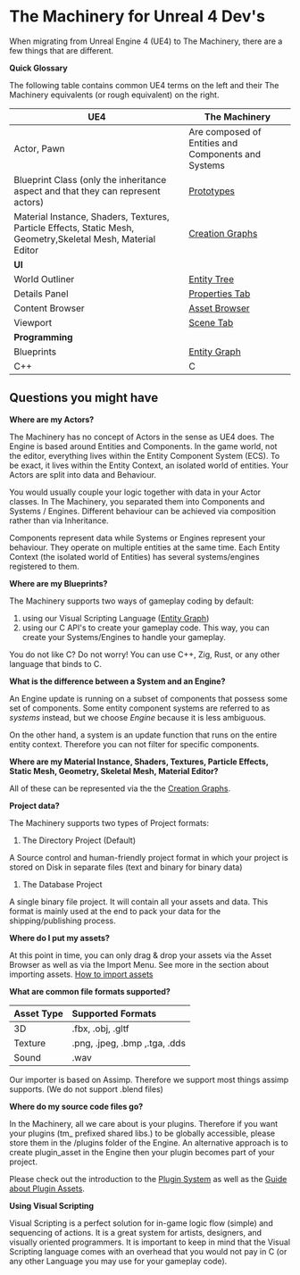 # The Machinery for Unreal 4 Dev's

When migrating from Unreal Engine 4 (UE4) to The Machinery, there are a few things that are different.

**Quick Glossary**

The following table contains common UE4 terms on the left and their The Machinery equivalents (or rough equivalent) on the right.

| UE4                                                          | The Machinery                                                |
| ------------------------------------------------------------ | ------------------------------------------------------------ |
| Actor, Pawn                                                  | Are composed of Entities and Components and Systems          |
| Blueprint Class (only the inheritance aspect and that they can represent actors) | [Prototypes]({{base_url}}editing_workflows/prototypes.html) |
| Material Instance, Shaders, Textures, Particle Effects, Static Mesh, Geometry,Skeletal Mesh, Material Editor | [Creation Graphs]({{base_url}}creation_graphs/concept.html) |
| **UI**                                                       |                                                              |
| World Outliner                                               | [Entity Tree]({{base_url}}the_editor/entity_tree_tab.html) |
| Details Panel                                                | [Properties Tab]({{base_url}}the_editor/properties_tab.html) |
| Content Browser                                              | [Asset Browser]({{base_url}}the_editor/asset_browser.html) |
| Viewport                                                     | [Scene Tab]({{base_url}}the_editor/asset_browser.html) |
| **Programming**                                              |                                                              |
| Blueprints                                                   | [Entity Graph]({{base_url}}editing_workflows/visual-scripting.html) |
| C++                                                          | C                                                            |

## Questions you might have

**Where are my Actors?**

The Machinery has no concept of Actors in the sense as UE4 does. The Engine is based around Entities and Components. In the game world, not the editor, everything lives within the Entity Component System (ECS). To be exact, it lives within the Entity Context, an isolated world of entities. Your Actors are split into data and Behaviour. 

You would usually couple your logic together with data in your Actor classes. In The Machinery, you separated them into Components and Systems / Engines. Different behaviour can be achieved via composition rather than via Inheritance.

Components represent data while Systems or Engines represent your behaviour. They operate on multiple entities at the same time. Each Entity Context (the isolated world of Entities) has several systems/engines registered to them.



**Where are my Blueprints?**

The Machinery supports two ways of gameplay coding by default:

1. using our Visual Scripting Language ([Entity Graph]({{base_url}}editing_workflows/visual-scripting.html))
2. using our C API's to create your gameplay code. This way, you can create your Systems/Engines to handle your gameplay.

You do not like C? Do not worry! You can use C++, Zig, Rust, or any other language that binds to C.



**What is the difference between a System and an Engine?**

An Engine update is running on a subset of components that possess some set of components. Some entity component systems are referred to as *systems* instead, but we choose *Engine* because it is less ambiguous.

On the other hand, a system is an update function that runs on the entire entity context. Therefore you can not filter for specific components.

**Where are my Material Instance, Shaders, Textures, Particle Effects, Static Mesh, Geometry, Skeletal Mesh, Material Editor?**

All of these can be represented via the the [Creation Graphs]({{base_url}}creation_graphs/concept.html).



**Project data?**

The Machinery supports two types of Project formats:

1. The Directory Project (Default)

A Source control and human-friendly project format in which your project is stored on Disk in separate files (text and binary for binary data)

1. The Database Project

A single binary file project. It will contain all your assets and data. This format is mainly used at the end to pack your data for the shipping/publishing process.



**Where do I put my assets?**

At this point in time, you can only drag & drop your assets via the Asset Browser as well as via the Import Menu. See more in the section about importing assets. [How to import assets]({{base_url}}editing_workflows/import_assets.html)



**What are common file formats supported?**

| Asset Type | Supported Formats             |
| :--------- | :---------------------------- |
| 3D         | .fbx, .obj, .gltf             |
| Texture    | .png, .jpeg, .bmp ,.tga, .dds |
| Sound      | .wav                          |

Our importer is based on Assimp. Therefore we support most things assimp supports. (We do not support .blend files)



**Where do my source code files go?**

In the Machinery, all we care about is your plugins. Therefore if you want your plugins (tm_ prefixed shared libs.) to be globally accessible, please store them in the /plugins folder of the Engine. An alternative approach is to create plugin_asset in the Engine then your plugin becomes part of your project. 

Please check out the introduction to the [Plugin System]({{base_url}}extending_the_machinery/the_plugin_system.html) as well as the [Guide about Plugin Assets]({{base_url}}extending_the_machinery/plugin-assets.html).



**Using Visual Scripting**

Visual Scripting is a perfect solution for in-game logic flow (simple) and sequencing of actions. It is a great system for artists, designers, and visually oriented programmers. It is important to keep in mind that the Visual Scripting language comes with an overhead that you would not pay in C (or any other Language you may use for your gameplay code).
